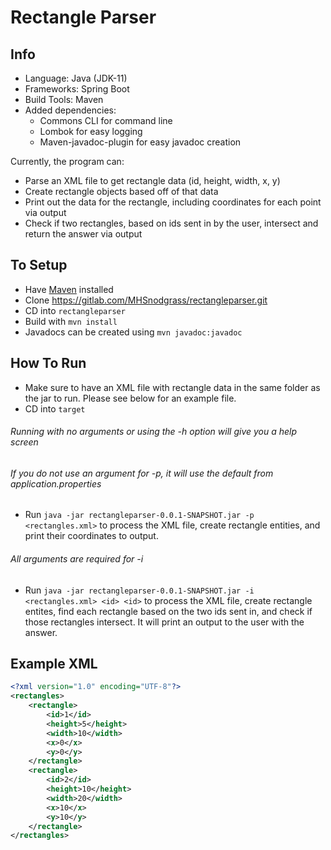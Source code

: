 # Rectangle Parser

## Info
- Language: Java (JDK-11)
- Frameworks: Spring Boot
- Build Tools: Maven
- Added dependencies:
    - Commons CLI for command line
    - Lombok for easy logging
    - Maven-javadoc-plugin for easy javadoc creation

Currently, the program can:
- Parse an XML file to get rectangle data (id, height, width, x, y)
- Create rectangle objects based off of that data
- Print out the data for the rectangle, including coordinates for each point via output
- Check if two rectangles, based on ids sent in by the user, intersect and return the answer via output

## To Setup
- Have [Maven](https://www.baeldung.com/install-maven-on-windows-linux-mac) installed
- Clone https://gitlab.com/MHSnodgrass/rectangleparser.git
- CD into `rectangleparser`
- Build with `mvn install`
- Javadocs can be created using `mvn javadoc:javadoc`

## How To Run
- Make sure to have an XML file with rectangle data in the same folder as the jar to run. Please see below for an example file.
- CD into `target`
###### Running with no arguments or using the -h option will give you a help screen
###### If you do not use an argument for -p, it will use the default from application.properties
- Run `java -jar rectangleparser-0.0.1-SNAPSHOT.jar -p <rectangles.xml>` to process the XML file, create rectangle entities, and print their coordinates to output.
###### All arguments are required for -i
- Run `java -jar rectangleparser-0.0.1-SNAPSHOT.jar -i <rectangles.xml> <id> <id>` to process the XML file, create rectangle entites, find each rectangle based on the two ids sent in, and check if those rectangles intersect. It will print an output to the user with the answer.

## Example XML
```xml
<?xml version="1.0" encoding="UTF-8"?>
<rectangles>
	<rectangle>
		<id>1</id>
		<height>5</height>
		<width>10</width>
		<x>0</x>
		<y>0</y>
	</rectangle>
	<rectangle>
		<id>2</id>
		<height>10</height>
		<width>20</width>
		<x>10</x>
		<y>10</y>
	</rectangle>
</rectangles>
```

